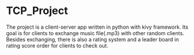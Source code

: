 # TCP_Project
The project is a client-server app written in python with kivy framework. Its goal is for clients to exchange music file(.mp3) with 
other random clients. Besides exchanging, there is also a rating system and a leader board in rating score order for clients to check out.
